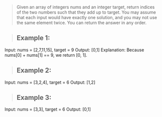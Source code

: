 >Given an array of integers nums and an integer target, return indices of the two numbers such that they add up to target.
You may assume that each input would have exactly one solution, and you may not use the same element twice.
You can return the answer in any order.

 

> ## Example 1:

Input: nums = [2,7,11,15], target = 9
Output: [0,1]
Explanation: Because nums[0] + nums[1] == 9, we return [0, 1].

> ## Example 2:

Input: nums = [3,2,4], target = 6
Output: [1,2]

> ## Example 3:

Input: nums = [3,3], target = 6
Output: [0,1]
